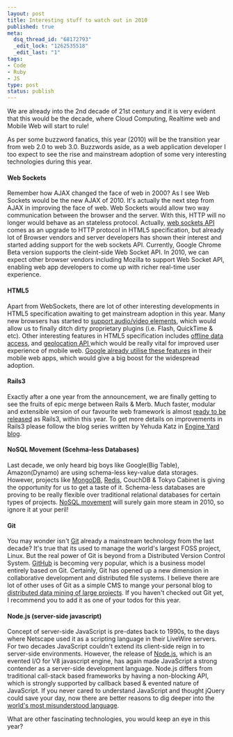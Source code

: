 ```yaml
--- 
layout: post
title: Interesting stuff to watch out in 2010
published: true
meta: 
  dsq_thread_id: "68172793"
  _edit_lock: "1262535518"
  _edit_last: "1"
tags: 
- Code
- Ruby
- JS
type: post
status: publish
---
```

We are already into the 2nd decade of 21st century and it is very evident that this would be the decade, where Cloud Computing, Realtime web and Mobile Web will start to rule!

As per some buzzword fanatics, this year (2010) will be the transition year from web 2.0 to web 3.0. Buzzwords aside, as a web application developer I too expect to see the rise and mainstream adoption of some very interesting technologies during this year.

<h4>Web Sockets</h4>

Remember how AJAX changed the face of web in 2000? As I see Web Sockets would be the new AJAX of 2010. It's actually the next step from AJAX in improving the face of web. Web Sockets would allow two way communication between the browser and the server. With this, HTTP will no longer would behave as an stateless protocol. Actually, <a href="http://tools.ietf.org/html/draft-hixie-thewebsocketprotocol-68">web sockets API</a> comes as an upgrade to HTTP protocol in HTML5 specification, but already lot of Browser vendors and server developers has shown their interest and started adding support for the web sockets API. Currently, Google Chrome Beta version supports the cleint-side Web Socket API. In 2010, we can expect other browser vendors including Mozilla to support Web Socket API, enabling web app developers to come up with richer real-time user experience.

<h4>HTML5</h4>
Apart from WebSockets, there are lot of other interesting developments in HTML5 specification awaiting to get mainstream adoption in this year. Many new browsers has started to <a href="http://www.youtube.com/html5">support audio/video elements</a>, which would allow us to finally ditch dirty proprietary plugins (i.e. Flash, QuickTime & etc). Other interesting features in HTML5 specification includes <a href="http://www.w3.org/TR/offline-webapps/">offline data access</a>, and <a href="http://dev.w3.org/geo/api/spec-source.html">geolocation API </a> which would be really vital for improved user experience of mobile web. <a href="http://www.wired.com/epicenter/2009/02/google-turns-to/">Google already utilise these features</a> in their mobile web apps, which would give a big boost for the widespread adoption.

<h4>Rails3</h4>

Exactly after a one year from the announcement, we are finally getting to see the fruits of epic merge between Rails & Merb. Much faster, modular and extensible version of our favourite web framework is almost <a href="http://twitter.com/dhh/status/7204986527">ready to be released</a> as Rails3, within this year. To get more details on improvements in Rails3 please follow the blog series written by Yehuda Katz in <a href="http://www.engineyard.com/blog/">Engine Yard blog</a>.

<h4>NoSQL Movement (Scehma-less Databases)</h4>

Last decade, we only heard big boys like Google(Big Table), Amazon(Dynamo) are using schema-less key-value data storages. However, projects like <a href="http://www.mongodb.org/display/DOCS/Home">MongoDB</a>, <a href="http://code.google.com/p/redis/">Redis</a>, CouchDB & Tokyo Cabinet is giving the opportunity for us to get a taste of it. Schema-less databases are proving to be really flexible over traditional relational databases for certain types of projects. <a href="http://blog.oskarsson.nu/2009/06/nosql-debrief.html">NoSQL movement</a> will surely gain more steam in 2010, so ignore it at your peril!

<h4>Git</h4>

You may wonder isn't <a href="http://git-scm.com/">Git</a> already a mainstream technology from the last decade? It's true that its used to manage the world's largest FOSS project, Linux. But the real power of Git is beyond from a Distributed Version Control System. <a href="http://www.github.com">GitHub</a> is becoming very popular, which is a business model entirely based on Git. Certainly, Git has opened up a new dimension in collaborative development and distributed file systems. I believe there are lot of other uses of Git as a simple CMS to mange your personal blog to<a href="http://vmo.nasa.gov/scm/git/"> distributed data mining of large projects</a>. If you haven't checked out Git yet, I recommend you to add it as one of your todos for this year.

<h4>Node.js (server-side javascript)</h4>

Concept of server-side JavaScript is pre-dates back to 1990s, to the days where Netscape used it as a scripting language in their LiveWire servers. For two decades JavaScript couldn't extend its client-side reign in to server-side environments. However, the release of <a href="http://nodejs.org/">Node.js</a>, which is an evented I/O for V8 javascript engine, has again made JavaScript a strong contender as a server-side development language. Node.js differs from traditional call-stack based frameworks by having a non-blocking API, which is strongly supported by callback based & evented nature of JavaScript. If you never cared to understand JavaScript and thought jQuery could save your day, now there are better reasons to dig deeper into the <a href="http://www.crockford.com/javascript/javascript.html">world's most misunderstood language</a>.

What are other fascinating technologies, you would keep an eye in this year?
